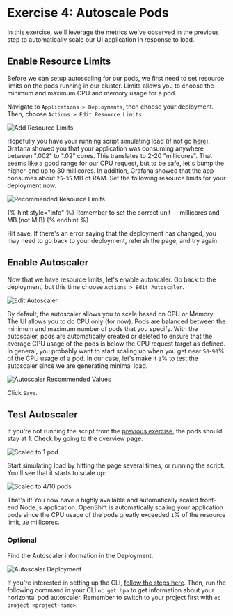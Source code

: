 # Exercise 4: Autoscale Pods

In this exercise, we'll leverage the metrics we've observed in the previous step to automatically scale our UI application in response to load.

## Enable Resource Limits

Before we can setup autoscaling for our pods, we first need to set resource limits on the pods running in our cluster. Limits allows you to choose the minimum and maximum CPU and memory usage for a pod.

Navigate to `Applications > Deployments`, then choose your deployment. Then, choose `Actions > Edit Resource Limits`.

![Add Resource Limits](../.gitbook/assets/screen-shot-2019-08-13-at-9.54.54-pm.png)

Hopefully you have your running script simulating load (if not go [here](../exercise-2/README.md#simulate-load-on-the-application)),
Grafana showed you that your application was consuming anywhere between ".002" to
".02" cores. This translates to 2-20 "millicores". That seems like a good range for
our CPU request, but to be safe, let's bump the higher-end up to 30 millicores. In
addition, Grafana showed that the app consumes about `25`-`35` MB of RAM. Set the
following resource limits for your deployment now.

![Recommended Resource Limits](../.gitbook/assets/screen-shot-2019-08-13-at-10.02.34-pm.png)

{% hint style="info" %}
Remember to set the correct unit -- millicores and MB \(not MiB\)
{% endhint %}

Hit save. If there's an error saying that the deployment has changed, you may need to go back to your deployment, refersh the page, and try again.

## Enable Autoscaler

Now that we have resource limits, let's enable autoscaler. Go back to the deployment, but this time choose `Actions > Edit Autoscaler`.

![Edit Autoscaler](../.gitbook/assets/screen-shot-2019-08-13-at-10.04.43-pm%20%281%29.png)

By default, the autoscaler allows you to scale based on CPU or Memory. The UI allows
you to do CPU only \(for now\). Pods are balanced between the minimum and maximum
number of pods that you specify. With the autoscaler, pods are automatically created
or deleted to ensure that the average CPU usage of the pods is below the CPU request
target as defined. In general, you probably want to start scaling up when you get near
`50`-`90`% of the CPU usage of a pod. In our case, let's make it `1`% to test the autoscaler
since we are generating minimal load.

![Autoscaler Recommended Values](../.gitbook/assets/screen-shot-2019-08-13-at-10.09.25-pm.png)

Click `Save`.

## Test Autoscaler

If you're not running the script from the [previous exercise](exercise-2.md#simulate-load-on-the-application), the pods should stay at 1. Check by going to the overview page.

![Scaled to 1 pod](../.gitbook/assets/screen-shot-2019-08-13-at-10.10.39-pm.png)

Start simulating load by hitting the page several times, or running the script. You'll see that it starts to scale up:

![Scaled to 4/10 pods](../.gitbook/assets/screen-shot-2019-08-13-at-10.11.33-pm.png)

That's it! You now have a highly available and automatically scaled front-end Node.js application. OpenShift is automatically scaling your application pods since the CPU usage of the pods greatly exceeded `1`% of the resource limit, `30` millicores.

### Optional

Find the Autoscaler information in the Deployment.

![Autoscaler Deployment](../.gitbook/assets/screen-shot-2019-08-13-at-10.16.59-pm.png)

If you're interested in setting up the CLI, [follow the steps here](exercise-1.md). Then, run the following command in your CLI `oc get hpa` to get information about your horizontal pod autoscaler. Remember to switch to your project first with `oc project <project-name>`.
